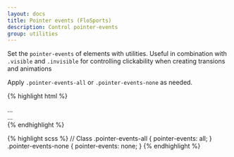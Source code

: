 ```yaml
---
layout: docs
title: Pointer events (FloSports)
description: Control pointer-events
group: utilities
---
```


Set the `pointer-events` of elements with utilities. Useful in combination with `.visible` and `.invisible` for controlling clickability when creating transions and animations

Apply `.pointer-events-all` or `.pointer-events-none` as needed.

{% highlight html %}
<div class="pointer-events-all">...</div>
<div class="pointer-events-none">...</div>
{% endhighlight %}

{% highlight scss %}
// Class
.pointer-events-all {
  pointer-events: all;
}
.pointer-events-none {
  pointer-events: none;
}
{% endhighlight %}
